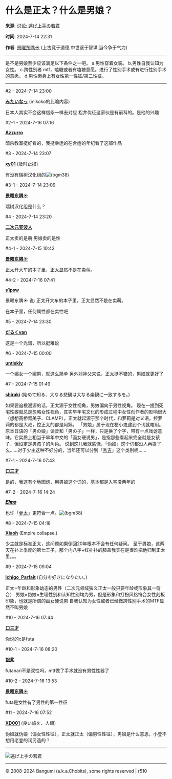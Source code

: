 # 什么是正太？什么是男娘？

**来源**: [讨论: 逃げ上手の若君](https://bgm.tv/subject/424573)

**时间**: 2024-7-14 22:31

**作者**: [景曜东隅☀](https://bgm.tv/user/728471) (上古竞于道德,中世逐于智谋,当今争于气力)

---

是不是男娘至少应该满足以下条件之一吧。 
a.男性穿着女装。 
b.男性自我认知为女性。 
c.跨性别者 mtf，嗑糖或者有嗑糖意愿。进行了性别手术或有进行性别手术的意愿。 
d.男性但身上有女性第一性征/第二性征。

---

#2 - 2024-7-14 23:00

**[みたいなっ](https://bgm.tv/user/a10100wo)** (mikoko的比喻内容)

日本人其实不会这样信条一样去对应 松井优征这家伙是有前科的。是他的兴趣

#2-1 - 2024-7-16 07:16

**[Azzurro](https://bgm.tv/user/423736)**

暗杀教室挺好看的，我挺幸运的在合适的年纪看了这部作品

#3 - 2024-7-14 23:07

**[xy01](https://bgm.tv/user/589664)** (及时止损)

有没有瑞树汉化组的![(bgm38)](/img/smiles/tv/15.gif)

#3-1 - 2024-7-14 23:09

**[景曜东隅☀](https://bgm.tv/user/728471)**

瑞树汉化组是什么？

#4 - 2024-7-14 23:20

**[二次元亚波人](https://bgm.tv/user/770155)**

正太卖的是萌 男娘卖的是性

#4-1 - 2024-7-15 10:42

**[景曜东隅☀](https://bgm.tv/user/728471)**

正太开大车的本子里，正太显然不是在卖萌。

#4-2 - 2024-7-16 07:41

**[s1psw](https://bgm.tv/user/a3284729638)**

景曜东隅☀ 说: 正太开大车的本子里，正太显然不是在卖萌。

在本子里，任何属性都在卖性吧

#5 - 2024-7-14 23:30

**[だるくvan](https://bgm.tv/user/534642)**

这是一个光谱，所以挺难说

#6 - 2024-7-15 00:00

**[untiskiy](https://bgm.tv/user/457873)**

一个媚女一个媚男，就这么简单 另外对神父来说，正太挺不错的，男娘就更好了

#7 - 2024-7-15 01:49

**[shiraki](https://bgm.tv/user/shiraki)** (始めて知る、大なる悲観は大なる楽観に一致するを。)

如果要追根溯源的话，正太源于女性视角，男娘偏向于男性视角。 现在一提到死宅性癖就总是忽略女性视角，其实早年宅文化的形成过程中女性创作者的影响很大（想想高桥留美子、CLAMP）。正太就起源于那个时代，和萝莉是对义语，控萝莉的都是大叔，控正太的都是阿姨。 「男娘」属于现在梗小鬼逮到个词就瞎用。原本日语的「男の娘」读音和「男の子」一样，只是换了个字，带有一点戏谑意味。它实质上相当于早年中文的「画女硬说男」，是指那些看起来完全就是女孩子，但设定是男孩子的角色。 说到这儿我就感慨，「伪娘」这个词都没人再提了么……对于少主这种不好分的，当年还可以分到「[秀吉](https://bgm.tv/character/8937)」这个类别呢……

#7-1 - 2024-7-16 07:43

**[口三才](https://bgm.tv/user/652234)**

是的，我这有个地图炮，用男娘这个词的，基本都是入宅没两年的

#7-2 - 2024-7-16 14:24

**[𝑬𝒍𝒎𝒐](https://bgm.tv/user/e_onion)**

也许「[萝太](https://bgm.tv/character/15543)」更符合一点。![(bgm38)](/img/smiles/tv/15.gif)

#8 - 2024-7-15 04:18

**[Xiaoh](https://bgm.tv/user/436461)** (Empire collapse.)

少主就是标准正太，这问题如果倒回20年根本不会有任何疑问。 至于男娘，这两天在补上季度的第七王子，那个内八字+红扑扑的膝盖我实在是很难把他归到正太里。。。

#9 - 2024-7-15 09:04

**[Ichigo_Parfait](https://bgm.tv/user/lee960707)** (自分を好きになりたい。)

正太=年龄和形象幼态的男性（二次元领域狭义正太一般只要年龄或形象其一符合） 男娘=伪娘=生理性别和认知性别均为男，但是形象和打扮风格符合女性刻板印象，也就是所谓的画女硬说男 自我认知为女性或者已经做跨性别手术的MTF显然不叫男娘

#10 - 2024-7-16 07:44

**[口三才](https://bgm.tv/user/652234)**

你说的c是futa

#10-1 - 2024-7-16 08:20

**[银浆](https://bgm.tv/user/376958)**

futanari不是双性吗，mtf做了手术就没有男性性器了

#10-2 - 2024-7-16 13:53

**[景曜东隅☀](https://bgm.tv/user/728471)**

futa是女性有了男性的第一性征

#11 - 2024-7-16 07:52

**[XD001](https://bgm.tv/user/15775)** (良い旅を、人類)

伪娘就伪娘（偏女性性征），正太就正太（偏男性性征），男娘是什么意思，小登不想用老登的词另造的？

---

![逃げ上手の若君](//lain.bgm.tv/r/100x100/pic/cover/l/32/14/424573_YYLzT.jpg)

---

© 2008-2024 Bangumi (a.k.a.Chobits), some rights reserved | r510
<!-- tcd_original_link https://bgm.tv/subject/topic/30961 -->

